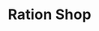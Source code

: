 ---
title: "Ration Shop"
url: /areacode/ration-shop-kinaradappan-edakkattuparamb-road/
shop: Lebensmittel
---